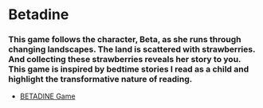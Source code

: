 # Betadine
### This game follows the character, Beta, as she runs through changing landscapes. The land is scattered with strawberries. And collecting these strawberries reveals her story to you. This game is inspired by bedtime stories I read as a child and highlight the transformative nature of reading.
* [BETADINE Game](https://tanvimishra.github.io/Betadine/BitMapGame/)
